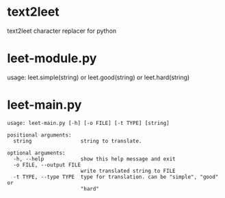 # text2leet
text2leet character replacer for python
# leet-module.py
usage: leet.simple(string) or leet.good(string) or leet.hard(string)
# leet-main.py
```
usage: leet-main.py [-h] [-o FILE] [-t TYPE] [string]

positional arguments:
  string                string to translate.

optional arguments:
  -h, --help            show this help message and exit
  -o FILE, --output FILE
                        write translated string to FILE
  -t TYPE, --type TYPE  type for translation. can be "simple", "good" or
                        "hard"
```
